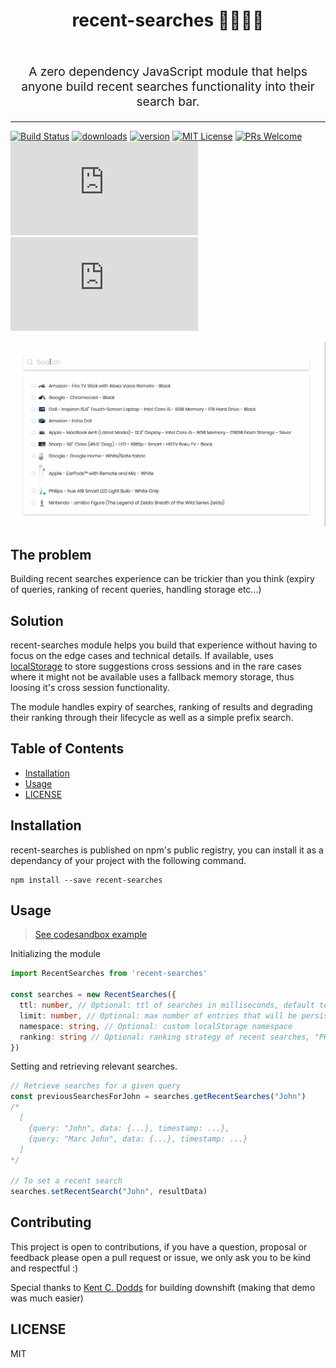 <h1 align="center">
  recent-searches 🕵️‍♀️🕵️‍♂️
  <br>
  <br>
</h1>
<p align="center" style="font-size: 1.2rem;">A zero dependency JavaScript module that helps anyone build recent searches functionality into their search bar.
</p>


<hr />

[![Build Status][build-badge]][build]
[![downloads][downloads-badge]][npmcharts] [![version][version-badge]][package]
[![MIT License][license-badge]][license]
[![PRs Welcome][prs-badge]][prs]
[![size][size-badge]][unpkg-dist] [![gzip size][gzip-badge]][unpkg-dist]

![Example implementation](https://github.com/JonasBa/recent-searches/blob/master/docs/RecentSearchesUX.gif)

## The problem

Building recent searches experience can be trickier than you think (expiry of queries, ranking of recent queries, handling storage etc...)

## Solution
recent-searches module helps you build that experience without having to focus on the edge cases and technical details. If available, uses [localStorage](https://developer.mozilla.org/en-US/docs/Web/API/Window/localStorage) to store suggestions cross sessions and in the rare cases where it might not be available uses a fallback memory storage, thus loosing it's cross session functionality.

The module handles expiry of searches, ranking of results and degrading their ranking through their lifecycle as well as a simple prefix search.

## Table of Contents

<!-- START doctoc generated TOC please keep comment here to allow auto update -->
<!-- DON'T EDIT THIS SECTION, INSTEAD RE-RUN doctoc TO UPDATE -->

- [Installation](#installation)
- [Usage](#usage)
- [LICENSE](#license)

<!-- END doctoc generated TOC please keep comment here to allow auto update -->

## Installation

recent-searches is published on npm's public registry, you can install it as a dependancy of your project with the following command.
```
npm install --save recent-searches
```

## Usage

> [See codesandbox example](https://codesandbox.io/s/8k21924m5l)

Initializing the module

```ts
import RecentSearches from 'recent-searches'

const searches = new RecentSearches({
  ttl: number, // Optional: ttl of searches in milliseconds, default to 24h (1000 * 60 * 60 * 24)
  limit: number, // Optional: max number of entries that will be persisted, default is 50
  namespace: string, // Optional: custom localStorage namespace
  ranking: string // Optional: ranking strategy of recent searches, "PROXIMITY" | "TIME" | "PROXIMITY_AND_TIME", default is "PROXIMITY_AND_TIME"
})

```

Setting and retrieving relevant searches.

```ts
// Retrieve searches for a given query
const previousSearchesForJohn = searches.getRecentSearches("John")
/* 
  [ 
    {query: "John", data: {...}, timestamp: ...},
    {query: "Marc John", data: {...}, timestamp: ...}
  ] 
*/

// To set a recent search
searches.setRecentSearch("John", resultData)

```

## Contributing

This project is open to contributions, if you have a question, proposal or feedback please open a pull request or issue, we only ask you to be kind and respectful :)

Special thanks to [Kent C. Dodds](https://twitter.com/kentcdodds?ref_src=twsrc%5Egoogle%7Ctwcamp%5Eserp%7Ctwgr%5Eauthor) for building downshift (making that demo was much easier)

## LICENSE

MIT

[npm]: https://www.npmjs.com/
[node]: https://nodejs.org
[build-badge]: https://circleci.com/gh/JonasBa/recent-searches/tree/master.svg?style=svg
[build]: https://circleci.com/gh/JonasBa/recent-searches
[coverage-badge]: https://img.shields.io/codecov/c/github/recent-searches/recent-searches.svg?style=flat-square
[coverage]: https://codecov.io/github/recent-searches/recent-searches
[version-badge]: https://img.shields.io/npm/v/recent-searches.svg?style=flat-square
[package]: https://www.npmjs.com/package/recent-searches
[downloads-badge]: https://img.shields.io/npm/dm/recent-searches.svg?style=flat-square
[npmcharts]: http://npmcharts.com/compare/recent-searches
[license-badge]: https://img.shields.io/npm/l/recent-searches.svg?style=flat-square
[license]: https://github.com/recent-searches/recent-searches/blob/master/LICENSE
[prs-badge]: https://img.shields.io/badge/PRs-welcome-brightgreen.svg?style=flat-square
[prs]: http://makeapullrequest.com
[react-badge]: https://img.shields.io/badge/%E2%9A%9B%EF%B8%8F-(p)react-00d8ff.svg?style=flat-square
[react]: https://facebook.github.io/react/
[gzip-badge]: http://img.badgesize.io/https://unpkg.com/recent-searches/dist/index.min.js?compression=gzip&label=gzip%20size&style=flat-square
[size-badge]: http://img.badgesize.io/https://unpkg.com/recent-searches/dist/index.min.js?label=size&style=flat-square
[unpkg-dist]: https://unpkg.com/recent-searches/dist/
[module-formats-badge]: https://img.shields.io/badge/module%20formats-umd%2C%20cjs%2C%20es-green.svg?style=flat-square
[spectrum-badge]: https://withspectrum.github.io/badge/badge.svg
[spectrum]: https://spectrum.chat/recent-searches
[emojis]: https://github.com/kentcdodds/all-contributors#emoji-key
[all-contributors]: https://github.com/kentcdodds/all-contributors
[ryan]: https://github.com/ryanflorence
[compound-components-lecture]: https://courses.reacttraining.com/courses/advanced-react/lectures/3060560
[react-autocomplete]: https://www.npmjs.com/package/react-autocomplete
[jquery-complete]: https://jqueryui.com/autocomplete/
[examples]: https://codesandbox.io/search?refinementList%5Btags%5D%5B0%5D=recent-searches%3Aexample&page=1
[yt-playlist]: https://www.youtube.com/playlist?list=PLV5CVI1eNcJh5CTgArGVwANebCrAh2OUE